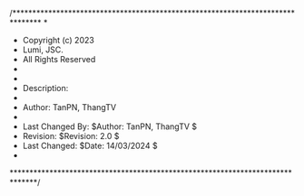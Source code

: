 /*******************************************************************************
 *
 * Copyright (c) 2023
 * Lumi, JSC.
 * All Rights Reserved
 *
 *
 * Description:
 *
 * Author: TanPN, ThangTV
 *
 * Last Changed By:  $Author: TanPN, ThangTV $
 * Revision:         $Revision: 2.0 $
 * Last Changed:     $Date:  14/03/2024 $
 *
 ******************************************************************************/
